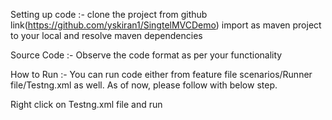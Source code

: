 Setting up code :-
  clone the project from github link(https://github.com/yskiran1/SingtelMVCDemo)
  import as maven project to your local and resolve maven dependencies

Source Code :-
  Observe the code format as per your functionality

How to Run :- You can run code either from feature file scenarios/Runner file/Testng.xml as well.
 As of now, please follow with below step.

  Right click on Testng.xml file and run






